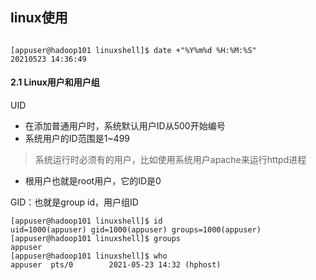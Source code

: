 ## linux使用

```

[appuser@hadoop101 linuxshell]$ date +"%Y%m%d %H:%M:%S"
20210523 14:36:49

```

#### 2.1 Linux用户和用户组
UID
- 在添加普通用户时，系统默认用户ID从500开始编号
- 系统用户的ID范围是1~499
> 系统运行时必须有的用户，比如使用系统用户apache来运行httpd进程
- 根用户也就是root用户，它的ID是0

GID：也就是group id，用户组ID
```
[appuser@hadoop101 linuxshell]$ id
uid=1000(appuser) gid=1000(appuser) groups=1000(appuser)
[appuser@hadoop101 linuxshell]$ groups
appuser
[appuser@hadoop101 linuxshell]$ who
appuser  pts/0        2021-05-23 14:32 (hphost)
```
